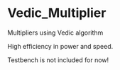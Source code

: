 # Vedic_Multiplier
Multipliers using Vedic algorithm

High efficiency in power and speed.

Testbench is not included for now!
